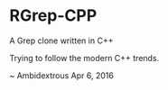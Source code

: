 # RGrep-CPP

A Grep clone written in C++

Trying to follow the modern C++ trends.

~ Ambidextrous
Apr 6, 2016
